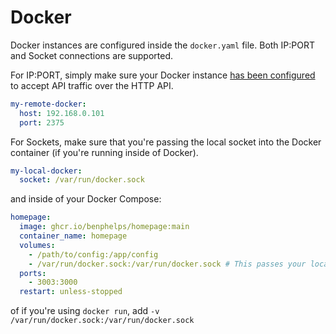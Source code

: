 # Docker

Docker instances are configured inside the `docker.yaml` file.  Both IP:PORT and Socket connections are supported.

For IP:PORT, simply make sure your Docker instance [has been configured](https://gist.github.com/styblope/dc55e0ad2a9848f2cc3307d4819d819f) to accept API traffic over the HTTP API.

```yaml
my-remote-docker:
  host: 192.168.0.101
  port: 2375
```

For Sockets, make sure that you're passing the local socket into the Docker container (if you're running inside of Docker).

```yaml
my-local-docker:
  socket: /var/run/docker.sock
```

and inside of your Docker Compose:

```yaml
homepage:
  image: ghcr.io/benphelps/homepage:main
  container_name: homepage
  volumes:
    - /path/to/config:/app/config
    - /var/run/docker.sock:/var/run/docker.sock # This passes your local docker socket to the container
  ports:
    - 3003:3000
  restart: unless-stopped
```

of if you're using `docker run`, add `-v /var/run/docker.sock:/var/run/docker.sock`